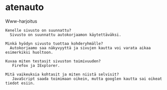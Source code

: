 # atenauto
Www-harjoitus

    Kenelle sivusto on suunnattu?
      Sivusto on suunnattu autokorjaamon käytettäväksi.

    Minkä hyödyn sivusto tuottaa kohderyhmälle?
      Autokorjaamo saa näkyvyyttä ja sivujen kautta voi varata aikaa esimerkiksi huoltoon. 

    Kuvaa miten testasit sivuston toimivuuden?
       Firefox ja IExplorer.

    Mitä vaikeuksia kohtasit ja miten niistä selvisit?
       JavaScript saada toimimaan oikein, mutta googlen kautta sai oikeat tiedot esiin.
